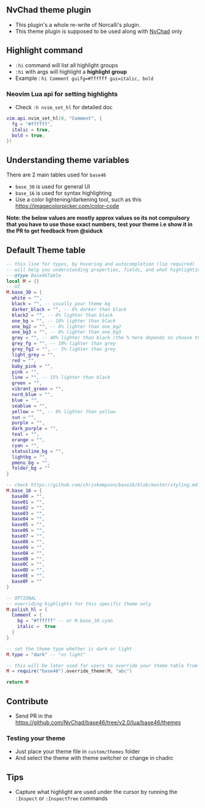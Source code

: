 ## NvChad theme plugin

- This plugin's a whole re-write of Norcalli's plugin.
- This theme plugin is supposed to be used along with [NvChad](https://github.com/NvChad/NvChad) only

## Highlight command

- `:hi` command will list all highlight groups
- `:hi` with args will highlight a **highlight group**
-  Example : `hi Comment guifg=#ffffff gui=italic, bold`

### Neovim Lua api for setting highlights

- Check `:h nvim_set_hl` for detailed doc

```lua
vim.api.nvim_set_hl(0, "Comment", {
  fg = "#ffffff",
  italic = true,
  bold = true,
})
```
## Understanding theme variables

There are 2 main tables used for `base46`

- `base_30` is used for general UI 
- `base_16` is used for syntax highlighting 
- Use a color lightening/darkening tool, such as this
  https://imagecolorpicker.com/color-code

**Note: the below values are mostly approx values so its not compulsory that you
have to use those exact numbers, test your theme i.e show it in the PR to get
feedback from @siduck**

## Default Theme table

```lua
-- this line for types, by hovering and autocompletion (lsp required)
-- will help you understanding properties, fields, and what highlightings the color used for
---@type Base46Table
local M = {}
-- UI
M.base_30 = {
  white = "",
  black = "", -- usually your theme bg
  darker_black = "", -- 6% darker than black
  black2 = "", -- 6% lighter than black
  one_bg = "", -- 10% lighter than black
  one_bg2 = "", -- 6% lighter than one_bg2
  one_bg3 = "", -- 6% lighter than one_bg3
  grey = "", -- 40% lighter than black (the % here depends so choose the perfect grey!)
  grey_fg = "", -- 10% lighter than grey
  grey_fg2 = "", -- 5% lighter than grey
  light_grey = "",
  red = "",
  baby_pink = "",
  pink = "",
  line = "", -- 15% lighter than black
  green = "",
  vibrant_green = "",
  nord_blue = "",
  blue = "",
  seablue = "",
  yellow = "", -- 8% lighter than yellow
  sun = "",
  purple = "",
  dark_purple = "",
  teal = "",
  orange = "",
  cyan = "",
  statusline_bg = "",
  lightbg = "",
  pmenu_bg = "",
  folder_bg = ""
}

-- check https://github.com/chriskempson/base16/blob/master/styling.md for more info
M.base_16 = {
  base00 = "",
  base01 = "",
  base02 = "",
  base03 = "",
  base04 = "",
  base05 = "",
  base06 = "",
  base07 = "",
  base08 = "",
  base09 = "",
  base0A = "",
  base0B = "",
  base0C = "",
  base0D = "",
  base0E = "",
  base0F = ""
}

-- OPTIONAL
-- overriding highlights for this specific theme only 
M.polish_hl = {
  Comment = {
    bg = "#ffffff" -- or M.base_30.cyan 
    italic =  true
  }
}

-- set the theme type whether is dark or light
M.type = "dark" -- "or light"

-- this will be later used for users to override your theme table from chadrc
M = require("base46").override_theme(M, "abc")

return M
```

## Contribute

- Send PR in the https://github.com/NvChad/base46/tree/v2.0/lua/base46/themes

### Testing your theme

- Just place your theme file in `custom/themes` folder 
- And select the theme with theme switcher or change in chadrc

## Tips

- Capture what highlight are used under the cursor by running the `:Inspect` or
  `:InspectTree` commands

<!-- vim: set ft=markdown: -->